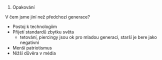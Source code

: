 1. Opakování


V čem jsme jiní než předchozí generace?
- Postoj k technologiím
- Přijetí standardů zbytku světa
	- tetování, piercingy jsou ok pro mladou generaci, starší je bere jako negativní
- Menší patriotismus
- Nižší důvěra v média